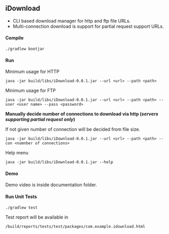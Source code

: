 
## **iDownload**

 - CLI based download manager for http and ftp file URLs. 
 - Multi-connection download is support for partial request support
   URLs.

#### **Compile**
`./gradlew bootjar`

#### **Run**
Minimum usage for HTTP

`java -jar build/libs/iDownload-0.0.1.jar --url <url> --path <path>
`

Minimum usage for FTP

`java -jar build/libs/iDownload-0.0.1.jar --url <url> --path <path> --user <user name> --pass <password>
`

**Manually decide number of connections to download via http (_servers supporting partial request only_)**

If not given number of connection will be decided from file size.

`java -jar build/libs/iDownload-0.0.1.jar --url <url> --path <path> --con <numnber of connections>
`

Help menu

`java -jar build/libs/iDownload-0.0.1.jar --help
`

#### **Demo**

Demo video is inside documentation folder.


#### **Run Unit Tests**

`./gradlew test`

Test report will be available in 

`/build/reports/tests/test/packages/com.example.idownload.html`


